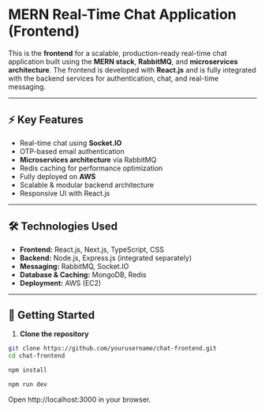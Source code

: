 # MERN Real-Time Chat Application (Frontend)

This is the **frontend** for a scalable, production-ready real-time chat application built using the **MERN stack**, **RabbitMQ**, and **microservices architecture**. The frontend is developed with **React.js** and is fully integrated with the backend services for authentication, chat, and real-time messaging.

---


## ⚡ Key Features

- Real-time chat using **Socket.IO**
- OTP-based email authentication
- **Microservices architecture** via RabbitMQ
- Redis caching for performance optimization
- Fully deployed on **AWS**
- Scalable & modular backend architecture
- Responsive UI with React.js

---

## 🛠️ Technologies Used

- **Frontend:** React.js, Next.js, TypeScript, CSS
- **Backend:** Node.js, Express.js (integrated separately)
- **Messaging:** RabbitMQ, Socket.IO
- **Database & Caching:** MongoDB, Redis
- **Deployment:** AWS (EC2)

---

## 🚀 Getting Started

1. **Clone the repository**
```bash
git clone https://github.com/yourusername/chat-frontend.git
cd chat-frontend

npm install

npm run dev
```
Open http://localhost:3000 in your browser.
